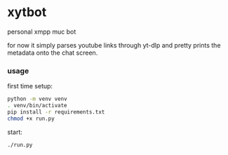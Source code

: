 # xytbot
personal xmpp muc bot

for now it simply parses youtube links through yt-dlp and pretty prints the metadata onto the chat screen.

### usage

first time setup:
```bash
python -m venv venv
. venv/bin/activate
pip install -r requirements.txt
chmod +x run.py
```

start:
```bash
./run.py
```
